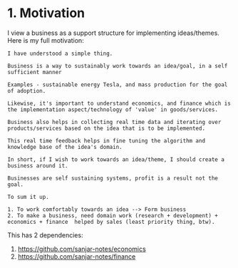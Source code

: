 # 1. Motivation

I view a business as a support structure for implementing ideas/themes. Here is my full motivation:

```
I have understood a simple thing.

Business is a way to sustainably work towards an idea/goal, in a self sufficient manner

Examples - sustainable energy Tesla, and mass production for the goal of adoption.

Likewise, it's important to understand economics, and finance which is the implementation aspect/technology of 'value' in goods/services.
```

```
Business also helps in collecting real time data and iterating over products/services based on the idea that is to be implemented.

This real time feedback helps in fine tuning the algorithm and knowledge base of the idea's domain.
```

```
In short, if I wish to work towards an idea/theme, I should create a business around it.

Businesses are self sustaining systems, profit is a result not the goal.
```

```
To sum it up.

1. To work comfortably towards an idea --> Form business
2. To make a business, need domain work (research + development) + economics + finance  helped by sales (least priority thing, btw).
```

This has 2 dependencies:
1. https://github.com/sanjar-notes/economics
2. https://github.com/sanjar-notes/finance
